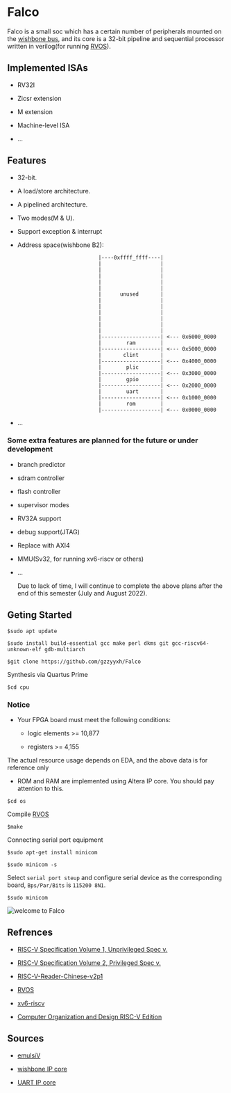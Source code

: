 # Falco

Falco is a small soc which has a certain number of peripherals mounted on the [wishbone bus](https://opencores.org/projects/wb_conmax), and its core is a 32-bit pipeline and sequential processor written in verilog(for running [RVOS](https://github.com/plctlab/riscv-operating-system-mooc)).

## Implemented ISAs

* RV32I

* Zicsr extension

* M extension

* Machine-level ISA

* ...

## Features

* 32-bit.

* A load/store architecture.

* A pipelined architecture.

* Two modes(M & U).

* Support exception & interrupt

* Address space(wishbone B2):

                                |----0xffff_ffff----|
                                |                   |
                                |                   |
                                |                   |
                                |                   |
                                |                   |
                                |      unused       |
                                |                   |
                                |                   |
                                |                   |
                                |                   |
                                |                   |
                                |                   |
                                |-------------------| <--- 0x6000_0000
                                |        ram        |
                                |-------------------| <--- 0x5000_0000
                                |       clint       |
                                |-------------------| <--- 0x4000_0000
                                |        plic       |
                                |-------------------| <--- 0x3000_0000
                                |        gpio       |
                                |-------------------| <--- 0x2000_0000
                                |        uart       |
                                |-------------------| <--- 0x1000_0000
                                |        rom        |
                                |-------------------| <--- 0x0000_0000

* ...

### Some extra features are planned for the future or under development

* branch predictor

* sdram controller

* flash controller

* supervisor modes

* RV32A support

* debug support(JTAG)

* Replace with AXI4

* MMU(Sv32, for running xv6-riscv or others)

* ...

    Due to lack of time, I will continue to complete the above plans after the end of this semester (July and August 2022).

## Geting Started

```
$sudo apt update

$sudo install build-essential gcc make perl dkms git gcc-riscv64-unknown-elf gdb-multiarch

$git clone https://github.com/gzzyyxh/Falco
```

Synthesis via Quartus Prime

```$cd cpu```

### Notice

* Your FPGA board must meet the following conditions:

  * logic elements >= 10,877

  * registers >= 4,155

The actual resource usage depends on EDA, and the above data is for reference only

* ROM and RAM are implemented using Altera IP core. You should pay attention to this.

```$cd os```

Compile [RVOS](https://github.com/plctlab/riscv-operating-system-mooc)

```$make```

Connecting serial port equipment

```
$sudo apt-get install minicom

$sudo minicom -s
```

Select ```serial port steup``` and configure serial device as the corresponding board, ```Bps/Par/Bits``` is ```115200 8N1```.

```$sudo minicom```

![welcome to Falco](./img/welcome.png)

## Refrences

* [RISC-V Specification Volume 1, Unprivileged Spec v.](https://github.com/riscv/riscv-isa-manual/releases/download/Ratified-IMAFDQC/riscv-spec-20191213.pdf)

* [RISC-V Specification Volume 2, Privileged Spec v.](https://github.com/riscv/riscv-isa-manual/releases/download/Priv-v1.12/riscv-privileged-20211203.pdf)

* [RISC-V-Reader-Chinese-v2p1](http://riscvbook.com/chinese/RISC-V-Reader-Chinese-v2p1.pdf)

* [RVOS](https://github.com/plctlab/riscv-operating-system-mooc)

* [xv6-riscv](https://github.com/mit-pdos/xv6-riscv)

* [Computer Organization and Design RISC-V Edition](https://book.douban.com/subject/27103952/)

## Sources

* [emulsiV](https://guillaume-savaton-eseo.github.io/emulsiV/)

* [wishbone IP core](https://opencores.org/projects/wb_conmax)

* [UART IP core](https://opencores.org/projects/uart6551)
